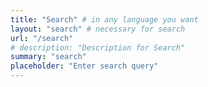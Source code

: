 ```yaml
---
title: "Search" # in any language you want
layout: "search" # necessary for search
url: "/search"
# description: "Description for Search"
summary: "search"
placeholder: "Enter search query"
---
```

